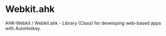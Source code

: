 # Webkit.ahk
AHK-Webkit / Webkit.ahk - Library (Class) for developing web-based apps with AutoHotkey.
